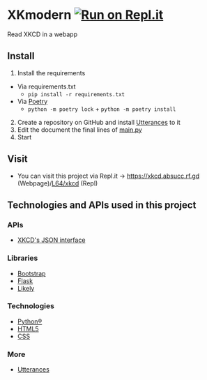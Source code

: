 # XKmodern [![Run on Repl.it](https://repl.it/badge/github/absucc/XKmodern)](https://repl.it/github/absucc/XKmodern)
Read XKCD in a webapp
## Install
1. Install the requirements
  - Via requirements.txt
    - `pip install -r requirements.txt`
  - Via [Poetry](https://python-poetry.org)
    - `python -m poetry lock` + `python -m poetry install`
2. Create a repository on GitHub and install [Utterances](https://github.com/apps/utterances) to it
3. Edit the document the final lines of [main.py](main.py)
4. Start
## Visit
- You can visit this project via Repl.it -> https://xkcd.absucc.rf.gd (Webpage)/[L64/xkcd](https://repl.it/@L64/xkcd) (Repl)
## Technologies and APIs used in this project
### APIs
- [XKCD's JSON interface](https://xkcd.com/json.html)
### Libraries
- [Bootstrap](https://getbootstrap.com)
- [Flask](https://palletsprojects.com/p/flask)
- [Likely](https://ilyabirman.net/projects/likely)
### Technologies
- [Python®](https://python.org)
- [HTML5](https://html.spec.whatwg.org)
- [CSS](https://www.w3.org/TR/CSS/)
### More
- [Utterances](https://utteranc.es)
